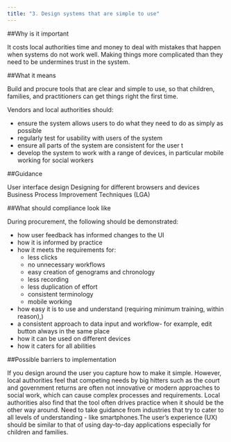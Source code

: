 ```yaml
---
title: "3. Design systems that are simple to use"
---
```


##Why is it important

It costs local authorities time and money to deal with mistakes that happen when systems do not work well. Making things more complicated than they need to be undermines trust in the system.

##What it means

Build and procure tools that are clear and simple to use, so that children, families, and practitioners can get things right the first time.

Vendors and local authorities should:

* ensure the system allows users to do what they need to do as simply as possible
* regularly test for usability with users of the system
* ensure all parts of the system are consistent for the user t
* develop the system to work with a range of devices, in particular mobile working for social workers

##Guidance

User interface design
Designing for different browsers and devices
Business Process Improvement Techniques (LGA)

##What should compliance look like

During procurement, the following should be demonstrated:
 
* how user feedback has informed changes to the UI
* how it is informed by practice
* how it meets the requirements for:
     * less clicks
     * no unnecessary workflows
     * easy creation of genograms and chronology
     * less recording
     * less duplication of effort
     * consistent terminology
     * mobile working
* how easy it is to use and understand (requiring minimum training, within reason),) 
* a consistent approach to data input and workflow- for example, edit button always in the same place 
* how it can be used on different devices
* how it caters for all abilities 

##Possible barriers to implementation 

If you design around the user you capture how to make it simple. However, local authorities feel that competing needs by big hitters such as the court and government returns are often not innovative or modern approaches to social work, which can cause complex processes and requirements. Local authorities also find that the tool often drives practice when it should be the other way around. Need to take guidance from industries that try to cater to all levels of understanding - like smartphones.The user’s experience (UX) should be similar to that of using day-to-day applications especially for children and families. 
